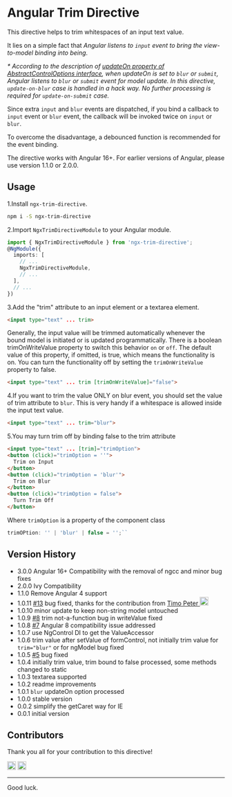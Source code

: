 # Angular Trim Directive

This directive helps to trim whitespaces of an input text value.

It lies on a simple fact that *Angular listens to `input` event to bring the view-to-model binding into being*.

_* According to the description of [updateOn property of AbstractControlOptions interface](https://angular.io/api/forms/AbstractControlOptions), when updateOn is set to `blur` or `submit`, Angular listens to `blur` or `submit` event for model update. In this directive, `update-on-blur` case is handled in a hack way. No further processing is required for `update-on-submit` case._

Since extra `input` and `blur` events are dispatched, if you bind a callback to `input` event or `blur` event, the callback will be invoked twice on `input` or `blur`.

To overcome the disadvantage, a debounced function is recommended for the event binding.

The directive works with Angular 16+. For earlier versions of Angular, please use version 1.1.0 or 2.0.0.

## Usage

1.Install `ngx-trim-directive`.

```bash
npm i -S ngx-trim-directive
```

2.Import `NgxTrimDirectiveModule` to your Angular module.

```typescript
import { NgxTrimDirectiveModule } from 'ngx-trim-directive';
@NgModule({
  imports: [
    // ...
    NgxTrimDirectiveModule,
    // ...
  ],
  // ...
})
```

3.Add the "trim" attribute to an input element or a textarea element.

```html
<input type="text" ... trim>
```

Generally, the input value will be trimmed automatically whenever the bound model is initiated or is updated programmatically. There is a boolean trimOnWriteValue property to switch this behavior `on` or `off`. The default value of this property, if omitted, is true, which means the functionality is on. You can turn the functionality off by setting the `trimOnWriteValue` property to false.

```html
<input type="text" ... trim [trimOnWriteValue]="false">
```

4.If you want to trim the value ONLY on blur event, you should set the value of trim attribute to `blur`. This is very handy if a whitespace is allowed inside the input text value.

```html
<input type="text" ... trim="blur">
```

5.You may turn trim off by binding false to the trim attribute

```html
<input type="text" ... [trim]="trimOption">
<button (click)="trimOption = ''">
  Trim on Input
</button>
<button (click)="trimOption = 'blur'">
  Trim on Blur
</button>
<button (click)="trimOption = false">
  Turn Trim Off
</button>
```

Where `trimOption` is a property of the component class

```typescript
trimOPtion: '' | 'blur' | false = '';``
```

## Version History

* 3.0.0 Angular 16+ Compatibility with the removal of ngcc and minor bug fixes
* 2.0.0 Ivy Compatibility
* 1.1.0 Remove Angular 4 support
* 1.0.11 [#13](https://github.com/KingMario/packages/issues/13) bug fixed, thanks for the contribution from [Timo Peter <img src="https://avatars3.githubusercontent.com/u/16336536?s=46&v=4" height="20" width="20">](https://github.com/tpeter1985)
* 1.0.10 minor update to keep non-string model untouched
* 1.0.9 [#8](https://github.com/KingMario/packages/issues/8) trim not-a-function bug in writeValue fixed
* 1.0.8 [#7](https://github.com/KingMario/packages/issues/7) Angular 8 compatibility issue addressed
* 1.0.7 use NgControl DI to get the ValueAccessor
* 1.0.6 trim value after setValue of formControl, not initially trim value for `trim="blur"` or for ngModel bug fixed
* 1.0.5 [#5](https://github.com/KingMario/packages/issues/5) bug fixed
* 1.0.4 initially trim value, trim bound to false processed, some methods changed to static
* 1.0.3 textarea supported
* 1.0.2 readme improvements
* 1.0.1 `blur` updateOn option processed
* 1.0.0 stable version
* 0.0.2 simplify the getCaret way for IE
* 0.0.1 initial version

## Contributors

Thank you all for your contribution to this directive!

[<img src="https://avatars3.githubusercontent.com/u/3956876?s=40&v=4" height="20" width="20">](https://github.com/kingmario) [<img src="https://avatars3.githubusercontent.com/u/16336536?s=40&v=4" height="20" width="20">](https://github.com/tpeter1985)

---
Good luck.
